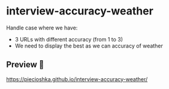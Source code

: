 # interview-accuracy-weather

Handle case where we have:

- 3 URLs with different accuracy (from 1 to 3)
- We need to display the best as we can accuracy of weather

## Preview 🎉

https://piecioshka.github.io/interview-accuracy-weather/
